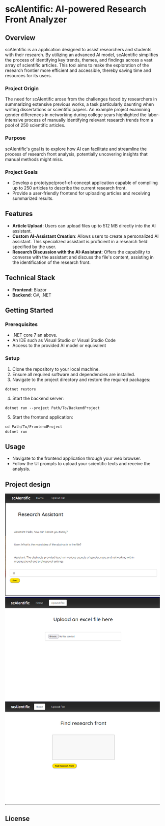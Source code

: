 # scAIentific: AI-powered Research Front Analyzer

## Overview

scAIentific is an application designed to assist researchers and students with their research. By utilizing an advanced AI model, scAIentific simplifies the process of identifying key trends, themes, and findings across a vast array of scientific articles. This tool aims to make the exploration of the research frontier more efficient and accessible, thereby saving time and resources for its users.

### Project Origin

The need for scAIentific arose from the challenges faced by researchers in summarizing extensive previous works, a task particularly daunting when writing dissertations or scientific papers. An example project examining gender differences in networking during college years highlighted the labor-intensive process of manually identifying relevant research trends from a pool of 250 scientific articles.

### Purpose

scAIentific's goal is to explore how AI can facilitate and streamline the process of research front analysis, potentially uncovering insights that manual methods might miss.

### Project Goals

- Develop a prototype/proof-of-concept application capable of compiling up to 250 articles to describe the current research front.
- Provide a user-friendly frontend for uploading articles and receiving summarized results.

## Features

- **Article Upload**: Users can upload files up to 512 MB directly into the AI assistant.
- **Custom AI-Assistant Creation**: Allows users to create a personalized AI assistant. This specialized assistant is proficient in a research field specified by the user.
- **Research Discussion with the AI-Assistant**: Offers the capability to converse with the assistant and discuss the file's content, assisting in the identification of the research front.

## Technical Stack

- **Frontend**: Blazor
- **Backend**: C#, .NET

## Getting Started

### Prerequisites

- .NET core 7 an above.
- An IDE such as Visual Studio or Visual Studio Code
- Access to the provided AI model or equivalent

### Setup

1. Clone the repository to your local machine.
2. Ensure all required software and dependencies are installed.
3. Navigate to the project directory and restore the required packages:

```shell
dotnet restore
```

4. Start the backend server:

```shell
dotnet run --project Path/To/BackendProject
```

5. Start the frontend application:

```shell
cd Path/To/FrontendProject
dotnet run
```

## Usage

- Navigate to the frontend application through your web browser.
- Follow the UI prompts to upload your scientific texts and receive the analysis.  

## Project design
![assistant-page](AppOverview/assistant-page.png)  
![uploadFile-page](AppOverview/uploadFile-page.png)  
![home-page](AppOverview/home-page.png)  

## License


